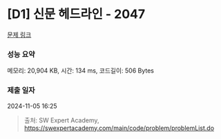 # [D1] 신문 헤드라인 - 2047 

[문제 링크](https://swexpertacademy.com/main/code/problem/problemDetail.do?contestProbId=AV5QKsLaAy0DFAUq) 

### 성능 요약

메모리: 20,904 KB, 시간: 134 ms, 코드길이: 506 Bytes

### 제출 일자

2024-11-05 16:25



> 출처: SW Expert Academy, https://swexpertacademy.com/main/code/problem/problemList.do